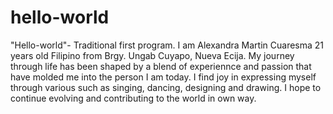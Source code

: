 # hello-world
"Hello-world"- Traditional first program.
I am Alexandra Martin Cuaresma
21 years old
Filipino from Brgy. Ungab Cuyapo, Nueva Ecija.
My journey through life has been shaped by a blend of experiennce and passion that have molded me into the person I am today.
I find joy in expressing myself through various such as singing, dancing, designing and drawing.
I hope to continue evolving and contributing to the world in own way.
